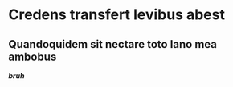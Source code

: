 # Credens transfert levibus abest

## Quandoquidem sit nectare toto Iano mea ambobus

*****bruh*****